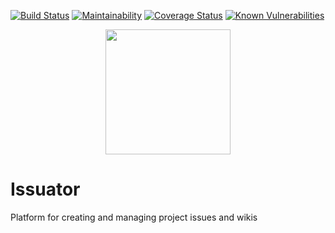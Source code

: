 [![Build Status](https://travis-ci.com/fantkolja/issuator.svg?branch=master)](https://travis-ci.com/fantkolja/issuator)
[![Maintainability](https://api.codeclimate.com/v1/badges/f0e73339e6d4997ad6d4/maintainability)](https://codeclimate.com/github/fantkolja/issuator/maintainability)
[![Coverage Status](https://coveralls.io/repos/github/fantkolja/issuator/badge.svg?branch=feature/repo-badges)](https://coveralls.io/github/fantkolja/issuator?branch=feature/repo-badges)
[![Known Vulnerabilities](https://snyk.io/test/github/fantkolja/issuator/badge.svg)](https://snyk.io/test/github/fantkolja/issuator/)

<p align="center">
    <img src="https://zabavnik.club/wp-content/uploads/2018/02/i_tak_soydet_5_20062225.jpg" width="200" align="center">
</p>

# Issuator
Platform for creating and managing project issues and wikis
